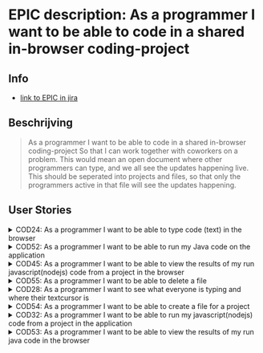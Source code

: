 # EPIC description: As a programmer I want to be able to code in a shared in-browser coding-project


## Info
* [link to EPIC in jira](https://codelaborative.atlassian.net/browse/COD-16)


## Beschrijving 
> As a programmer I want to be able to code in a shared in-browser coding-project
> So that I can work together with coworkers on a problem.
> This would mean an open document where other programmers can type, and we all see the updates happening live.
> This should be seperated into projects and files, so that only the programmers active in that file will see the updates happening.
<!-- {beschrijving van {TYPE}}
> voorbeeld: As a programmer i want to be able to delete a file on the frontend.
> This should send a request with the projectId and {file Identifyer} to the backend after which the backend should look for the project with this id, 
> grab the latest version of the project out of the cache and delete the file if the project contains the {file Identifyer}. 
> Then an (succes) response shoud be returned -->


## User Stories
<details>
<summary>COD24: As a programmer I want to be able to type code (text) in the browser</summary>

* [User Story description](https://github.com/webbasedcode/documentation/blob/main/doc/user_stories/COD24.md)
* [Link to jira](https://codelaborative.atlassian.net/browse/COD-24)
</details>


<details>
<summary>COD52: As a programmer I want to be able to run my Java code on the application</summary>

* [User Story description](https://github.com/webbasedcode/documentation/blob/main/doc/user_stories/COD52.md)
* [Link to jira](https://codelaborative.atlassian.net/browse/COD-52)
</details>


<details>
<summary>COD45: As a programmer I want to be able to view the results of my run javascript(nodejs) code from a project in the browser</summary>

* [User Story description](https://github.com/webbasedcode/documentation/blob/main/doc/user_stories/COD45.md)
* [Link to jira](https://codelaborative.atlassian.net/browse/COD-45)
</details>


<details>
<summary>COD55: As a programmer I want to be able to delete a file</summary>

* [User Story description](https://github.com/webbasedcode/documentation/blob/main/doc/user_stories/COD55.md)
* [Link to jira](https://codelaborative.atlassian.net/browse/COD-55)
</details>


<details>
<summary>COD28: As a programmer I want to see what everyone is typing and where their textcursor is</summary>

* [User Story description](https://github.com/webbasedcode/documentation/blob/main/doc/user_stories/COD28.md)
* [Link to jira](https://codelaborative.atlassian.net/browse/COD-28)
</details>


<details>
<summary>COD54: As a programmer I want to be able to create a file for a project</summary>

* [User Story description](https://github.com/webbasedcode/documentation/blob/main/doc/user_stories/COD54.md)
* [Link to jira](https://codelaborative.atlassian.net/browse/COD-54)
</details>


<details>
<summary>COD32: As a programmer I want to be able to run my javascript(nodejs) code from a project in the application</summary>

* [User Story description](https://github.com/webbasedcode/documentation/blob/main/doc/user_stories/COD32.md)
* [Link to jira](https://codelaborative.atlassian.net/browse/COD-32)
</details>


<details>
<summary>COD53: As a programmer I want to be able to view the results of my run java code in the browser</summary>

* [User Story description](https://github.com/webbasedcode/documentation/blob/main/doc/user_stories/COD53.md)
* [Link to jira](https://codelaborative.atlassian.net/browse/COD-53)
</details>
